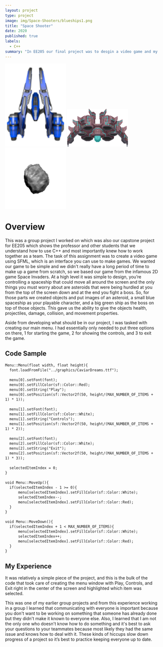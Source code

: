 ```yaml
---
layout: project
type: project
image: img/Space-Shooters/blueships1.png
title: "Space Shooter"
date: 2020
published: true
labels:
  - C++
summary: "In EE205 our final project was to desgin a video game and my group remade Space Invaders."
---
```


<div class="text-center p-4">
  <img width="200px" src="../img/Space-Shooters/blueships1.png" class="img-thumbnail" >
  <img width="200px" src="../img/Space-Shooters/boss_ship.png" class="img-thumbnail" >
  <img width="200px" src="../img/Space-Shooters/8-bit_Asteroid.png" class="img-thumbnail" >
</div>

# Overview
  This was a group project I worked on which was also our capstone project for EE205 which shows the professor and other students that we understand how to use C++ and most importantly knew how to work together as a team. The task of this assignment was to create a video game using SFML, which is an interface you can use to make games. We wanted our game to be simple and we didn't really have a long period of time to make up a game from scratch, so we based our game from the infamous 2D game Space Invaders. At a high level it was simple to design, you’re controlling a spaceship that could move all around the screen and the only things you must worry about are asteroids that were being hurdled at you from the top of the screen down and at the end you fight a boss. So, for those parts we created objects and put images of an asteroid, a small blue spaceship as your playable character, and a big green ship as the boss on top of those objects. This gave us the ability to give the objects health, projectiles, damage, collision, and movement properties. 

  Aside from developing what should be in our project, I was tasked with creating our main menu. I had essentially only needed to put three options on there, 1 for starting the game, 2 for showing the controls, and 3 to exit the game.

## Code Sample
  ```
Menu::Menu(float width, float height){
	font.loadFromFile("../graphics/CaviarDreams.ttf");
	
	menu[0].setFont(font);
	menu[0].setFillColor(sf::Color::Red);
	menu[0].setString("Play");
	menu[0].setPosition(sf::Vector2f(50, height/(MAX_NUMBER_OF_ITEMS + 1) * 1));

	menu[1].setFont(font);
	menu[1].setFillColor(sf::Color::White);
	menu[1].setString("Controls");
	menu[1].setPosition(sf::Vector2f(50, height/(MAX_NUMBER_OF_ITEMS + 1) * 2));

	menu[2].setFont(font);
	menu[2].setFillColor(sf::Color::White);
	menu[2].setString("Exit");
	menu[2].setPosition(sf::Vector2f(50, height/(MAX_NUMBER_OF_ITEMS + 1) * 3));

	selectedItemIndex = 0;
}

void Menu::MoveUp(){
	if(selectedItemIndex - 1 >= 0){
		menu[selectedItemIndex].setFillColor(sf::Color::White);
		selectedItemIndex--;
		menu[selectedItemIndex].setFillColor(sf::Color::Red);
	}
}

void Menu::MoveDown(){
	if(selectedItemIndex + 1 < MAX_NUMBER_OF_ITEMS){
		menu[selectedItemIndex].setFillColor(sf::Color::White);
		selectedItemIndex++;
		menu[selectedItemIndex].setFillColor(sf::Color::Red);
	}
}
```

## My Experience
  It was relatively a simple piece of the project, and this is the bulk of the code that took care of creating the menu window with Play, Controls, and Exit right in the center of the screen and highlighted which item was selected.

  This was one of my earlier group projects and from this experience working in a group I learned that communicating with everyone is important because you don't want to be working on something that someone has already done but they didn't make it known to everyone else. Also, I learned that I am not the only one who doesn't know how to do something and it's best to ask your questions to your teammates because most likely they had the same issue and knows how to deal with it. These kinds of hiccups slow down progress of a project so it’s best to practice keeping everyone up to date.
  
